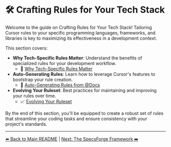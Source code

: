 # 🛠️ Crafting Rules for Your Tech Stack

Welcome to the guide on Crafting Rules for Your Tech Stack! Tailoring Cursor rules to your specific programming languages, frameworks, and libraries is key to maximizing its effectiveness in a development context.

This section covers:

-   **Why Tech-Specific Rules Matter**: Understand the benefits of specialized rules for your development workflow.
    -   🎯 [Why Tech-Specific Rules Matter](./02a-Why-Tech-Specific-Rules-Matter.md)
-   **Auto-Generating Rules**: Learn how to leverage Cursor's features to bootstrap your rule creation.
    -   🤖 [Auto-Generating Rules from @Docs](./02b-Auto-Generating-Rules-from-Docs.md)
-   **Evolving Your Ruleset**: Best practices for maintaining and improving your rules over time.
    -   📈 [Evolving Your Ruleset](./02c-Evolving-Your-Ruleset.md)

By the end of this section, you'll be equipped to create a robust set of rules that streamline your coding tasks and ensure consistency with your project's standards.

---

[⬅️ Back to Main README](../../../README.md) | [Next: The SpecsForge Framework ➡️](../03-The-SpecsForge-Framework.md) 